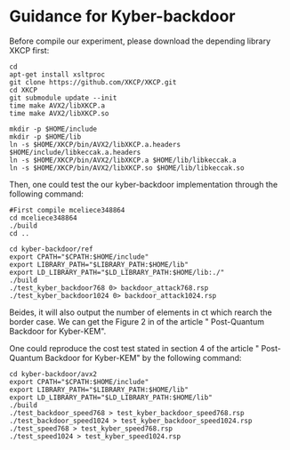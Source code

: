 
# Guidance for Kyber-backdoor


Before compile our experiment, please download the depending library XKCP first:
```
cd
apt-get install xsltproc
git clone https://github.com/XKCP/XKCP.git
cd XKCP
git submodule update --init
time make AVX2/libXKCP.a
time make AVX2/libXKCP.so

mkdir -p $HOME/include
mkdir -p $HOME/lib
ln -s $HOME/XKCP/bin/AVX2/libXKCP.a.headers $HOME/include/libkeccak.a.headers
ln -s $HOME/XKCP/bin/AVX2/libXKCP.a $HOME/lib/libkeccak.a
ln -s $HOME/XKCP/bin/AVX2/libXKCP.so $HOME/lib/libkeccak.so
```

Then, one could test the our kyber-backdoor implementation through the following command:
```
#First compile mceliece348864
cd mceliece348864
./build
cd ..

cd kyber-backdoor/ref
export CPATH="$CPATH:$HOME/include"
export LIBRARY_PATH="$LIBRARY_PATH:$HOME/lib"
export LD_LIBRARY_PATH="$LD_LIBRARY_PATH:$HOME/lib:./"
./build
./test_kyber_backdoor768 0> backdoor_attack768.rsp
./test_kyber_backdoor1024 0> backdoor_attack1024.rsp
```

Beides, it will also output the number of elements in ct which rearch the border case. We can get the Figure 2 in of the article "
Post-Quantum Backdoor for Kyber-KEM".


One could reproduce the cost test stated in section 4 of the article "
Post-Quantum Backdoor for Kyber-KEM" by the following command: 

```
cd kyber-backdoor/avx2
export CPATH="$CPATH:$HOME/include"
export LIBRARY_PATH="$LIBRARY_PATH:$HOME/lib"
export LD_LIBRARY_PATH="$LD_LIBRARY_PATH:$HOME/lib"
./build
./test_backdoor_speed768 > test_kyber_backdoor_speed768.rsp
./test_backdoor_speed1024 > test_kyber_backdoor_speed1024.rsp
./test_speed768 > test_kyber_speed768.rsp
./test_speed1024 > test_kyber_speed1024.rsp
```
